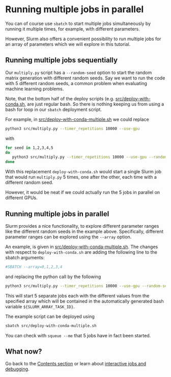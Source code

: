 # Running multiple jobs in parallel 

You can of course use `sbatch` to start multiple jobs simultaneously by running it multiple times, for example, with different parameters. 

However, Slurm also offers a convenient possibility to run multiple jobs for an array of parameters which we will explore in this tutorial. 

## Running multiple jobs sequentially 

Our `multiply.py` script has a `--random-seed` option to start the random matrix generation with different random seeds. Say we want to run the code with 5 different random seeds, a common problem when evaluating machine learning problems. 

Note, that the bottom half of the deploy scripts (e.g. [src/deploy-with-conda.sh](/src/deploy-with-conda.sh), are just regular bash. So there is nothing keeping us from using a bash for loop in our `sbatch` deployment script. 

For example, in [src/deploy-with-conda-multiple.sh](/src/deploy-with-conda-multiple.sh) we could replace
````bash
python3 src/multiply.py --timer_repetitions 10000 --use-gpu
````
with 
````bash
for seed in 1,2,3,4,5
do
   python3 src/multiply.py --timer_repetitions 10000 --use-gpu --random-seed $seed
done
````

With this replacement `deploy-with-conda.sh` would start a single Slurm job that would run `multiply.py` 5 times, one after the other, each time with a different random seed. 

However, it would be neat if we could actually run the 5 jobs in parallel on different GPUs. 

## Running multiple jobs in parallel 

Slurm provides a nice functionality, to explore different parameter ranges like the different random seeds in the example above. Specifically, different parameter ranges can be explored using the `--array` option. 

An example, is given in [src/deploy-with-conda-multiple.sh](/src/deploy-with-conda-multiple.sh). The changes with respect to `deploy-with-conda.sh` are adding the following line to the sbatch arguments:

````bash
#SBATCH --array=0,1,2,3,4
````

and replacing the python call by the following 
````bash
python3 src/multiply.py --timer_repetitions 10000 --use-gpu --random-seed ${SLURM_ARRAY_TASK_ID} 
````

This will start 5 separate jobs each with the different values from the specified array which will be contained in the automatically generated bash variable `${SLURM_ARRAY_TASK_ID}`. 

The example script can be deployed using 

````bash
sbatch src/deploy-with-conda-multiple.sh
````

You can check with `squeue --me` that 5 jobs have in fact been started. 

## What now?

Go back to the [Contents section](/README.md#contents) or learn about [interactive jobs and debugging](/instructions/interactive-jobs.md). 